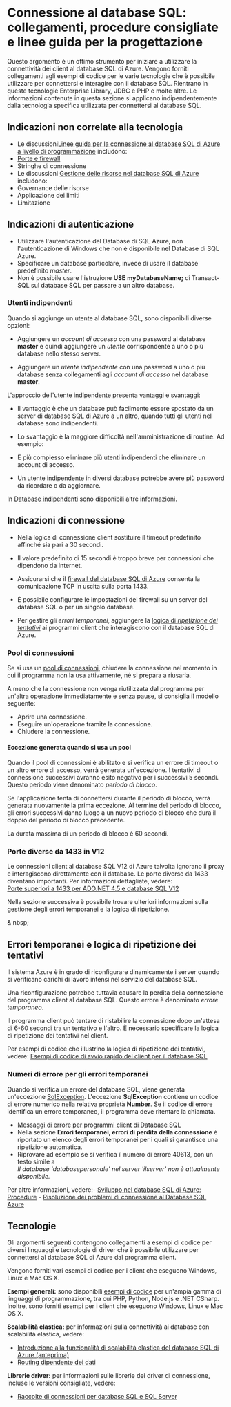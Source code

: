 <properties 
	pageTitle="Connessione al database SQL: collegamenti, procedure consigliate e linee guida per la progettazione"
	description="Un argomento di partenza che raggruppa collegamenti e indicazioni per i programmi client che si connettono al database SQL di Azure da tecnologie quali ADO.NET e PHP."
	services="sql-database"
	documentationCenter=""
	authors="MightyPen"
	manager="jeffreyg"
	editor=""/>


<tags 
	ms.service="sql-database"
	ms.workload="data-management"
	ms.tgt_pltfrm="na"
	ms.devlang="na"
	ms.topic="article"
	ms.date="09/02/2015"
	ms.author="genemi"/>


# Connessione al database SQL: collegamenti, procedure consigliate e linee guida per la progettazione


Questo argomento è un ottimo strumento per iniziare a utilizzare la connettività dei client al database SQL di Azure. Vengono forniti collegamenti agli esempi di codice per le varie tecnologie che è possibile utilizzare per connettersi e interagire con il database SQL. Rientrano in queste tecnologie Enterprise Library, JDBC e PHP e molte altre. Le informazioni contenute in questa sezione si applicano indipendentemente dalla tecnologia specifica utilizzata per connettersi al database SQL.


## Indicazioni non correlate alla tecnologia


- Le discussioni[Linee guida per la connessione al database SQL di Azure a livello di programmazione](http://msdn.microsoft.com/library/azure/ee336282.aspx) includono:
 - [Porte e firewall](sql-database-configure-firewall-settings.md/)
 - Stringhe di connessione
- Le discussioni [Gestione delle risorse nel database SQL di Azure](https://msdn.microsoft.com/library/azure/dn338083.aspx) includono:
 - Governance delle risorse
 - Applicazione dei limiti
 - Limitazione


## Indicazioni di autenticazione


- Utilizzare l'autenticazione del Database di SQL Azure, non l'autenticazione di Windows che non è disponibile nel Database di SQL Azure.
- Specificare un database particolare, invece di usare il database predefinito *master*.
 - Non è possibile usare l'istruzione **USE myDatabaseName;** di Transact-SQL sul database SQL per passare a un altro database.


### Utenti indipendenti


Quando si aggiunge un utente al database SQL, sono disponibili diverse opzioni:

- Aggiungere un *account di accesso* con una password al database **master** e quindi aggiungere un *utente* corrispondente a uno o più database nello stesso server.

- Aggiungere un *utente indipendente* con una password a uno o più database senza collegamenti agli *account di accesso* nel database **master**.


L'approccio dell'utente indipendente presenta vantaggi e svantaggi:

- Il vantaggio è che un database può facilmente essere spostato da un server di database SQL di Azure a un altro, quando tutti gli utenti nel database sono indipendenti.

- Lo svantaggio è la maggiore difficoltà nell'amministrazione di routine. Ad esempio:
 - È più complesso eliminare più utenti indipendenti che eliminare un account di accesso.
 - Un utente indipendente in diversi database potrebbe avere più password da ricordare o da aggiornare.


In [Database indipendenti](http://msdn.microsoft.com/library/ff929071.aspx) sono disponibili altre informazioni.


## Indicazioni di connessione


- Nella logica di connessione client sostituire il timeout predefinito affinché sia pari a 30 secondi.
 - Il valore predefinito di 15 secondi è troppo breve per connessioni che dipendono da Internet.


- Assicurarsi che il [firewall del database SQL di Azure](sql-database-firewall-configure.md) consenta la comunicazione TCP in uscita sulla porta 1433.
 - È possibile configurare le impostazioni del firewall su un server del database SQL o per un singolo database.


- Per gestire gli *errori temporanei*, aggiungere la [logica di *ripetizione dei tentativi*](#TransientFaultsAndRetryLogicGm) ai programmi client che interagiscono con il database SQL di Azure.


### Pool di connessioni


Se si usa un [pool di connessioni](http://msdn.microsoft.com/library/8xx3tyca.aspx), chiudere la connessione nel momento in cui il programma non la usa attivamente, né si prepara a riusarla.

A meno che la connessione non venga riutilizzata dal programma per un'altra operazione immediatamente e senza pause, si consiglia il modello seguente:

- Aprire una connessione.
- Eseguire un'operazione tramite la connessione.
- Chiudere la connessione.


#### Eccezione generata quando si usa un pool


Quando il pool di connessioni è abilitato e si verifica un errore di timeout o un altro errore di accesso, verrà generata un'eccezione. I tentativi di connessione successivi avranno esito negativo per i successivi 5 secondi. Questo periodo viene denominato *periodo di blocco*.

Se l'applicazione tenta di connettersi durante il periodo di blocco, verrà generata nuovamente la prima eccezione. Al termine del periodo di blocco, gli errori successivi danno luogo a un nuovo periodo di blocco che dura il doppio del periodo di blocco precedente.

La durata massima di un periodo di blocco è 60 secondi.


### Porte diverse da 1433 in V12


Le connessioni client al database SQL V12 di Azure talvolta ignorano il proxy e interagiscono direttamente con il database. Le porte diverse da 1433 diventano importanti. Per informazioni dettagliate, vedere:<br/> [Porte superiori a 1433 per ADO.NET 4.5 e database SQL V12](sql-database-develop-direct-route-ports-adonet-v12.md)


Nella sezione successiva è possibile trovare ulteriori informazioni sulla gestione degli errori temporanei e la logica di ripetizione.



<a name="TransientFaultsAndRetryLogicGm" id="TransientFaultsAndRetryLogicGm"></a>

& nbsp;

## Errori temporanei e logica di ripetizione dei tentativi


Il sistema Azure è in grado di riconfigurare dinamicamente i server quando si verificano carichi di lavoro intensi nel servizio del database SQL.

Una riconfigurazione potrebbe tuttavia causare la perdita della connessione del programma client al database SQL. Questo errore è denominato *errore temporaneo*.

Il programma client può tentare di ristabilire la connessione dopo un'attesa di 6-60 secondi tra un tentativo e l'altro. È necessario specificare la logica di ripetizione dei tentativi nel client.

Per esempi di codice che illustrino la logica di ripetizione dei tentativi, vedere: [Esempi di codice di avvio rapido del client per il database SQL](sql-database-develop-quick-start-client-code-samples.md)


### Numeri di errore per gli errori temporanei


Quando si verifica un errore del database SQL, viene generata un'eccezione [SqlException](http://msdn.microsoft.com/library/system.data.sqlclient.sqlexception.aspx). L'eccezione **SqlException** contiene un codice di errore numerico nella relativa proprietà **Number**. Se il codice di errore identifica un errore temporaneo, il programma deve ritentare la chiamata.


- [Messaggi di errore per programmi client di Database SQL](sql-database-develop-error-messages.md#bkmk_connection_errors)
 - Nella sezione **Errori temporanei, errori di perdita della connessione** è riportato un elenco degli errori temporanei per i quali si garantisce una ripetizione automatica.
 - Riprovare ad esempio se si verifica il numero di errore 40613, con un testo simile a<br/>*Il database 'databasepersonale' nel server 'ilserver' non è attualmente disponibile.*


Per altre informazioni, vedere:- [Sviluppo nel database SQL di Azure: Procedure](http://msdn.microsoft.com/library/azure/ee621787.aspx) - [Risoluzione dei problemi di connessione al Database SQL Azure](http://support.microsoft.com/kb/2980233/)


## Tecnologie


Gli argomenti seguenti contengono collegamenti a esempi di codice per diversi linguaggi e tecnologie di driver che è possibile utilizzare per connettersi al database SQL di Azure dal programma client.


Vengono forniti vari esempi di codice per i client che eseguono Windows, Linux e Mac OS X.


**Esempi generali:** sono disponibili [esempi di codice](sql-database-develop-quick-start-client-code-samples.md) per un'ampia gamma di linguaggi di programmazione, tra cui PHP, Python, Node.js e .NET CSharp. Inoltre, sono forniti esempi per i client che eseguono Windows, Linux e Mac OS X.


**Scalabilità elastica:** per informazioni sulla connettività ai database con scalabilità elastica, vedere:

- [Introduzione alla funzionalità di scalabilità elastica del database SQL di Azure (anteprima)](sql-database-elastic-scale-get-started.md)
- [Routing dipendente dei dati](sql-database-elastic-scale-data-dependent-routing.md)


**Librerie driver:** per informazioni sulle librerie dei driver di connessione, incluse le versioni consigliate, vedere:

- [Raccolte di connessioni per database SQL e SQL Server](sql-database-libraries.md)

<!---HONumber=September15_HO1-->